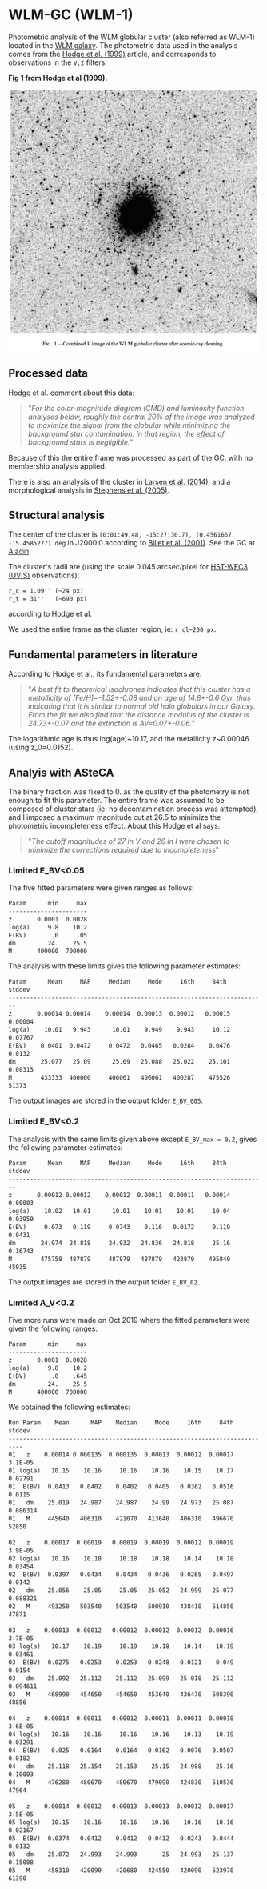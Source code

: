 
# WLM-GC (WLM-1)

Photometric analysis of the WLM globular cluster (also referred as WLM-1) located in the [WLM galaxy](https://en.wikipedia.org/wiki/Wolf%E2%80%93Lundmark%E2%80%93Melotte).
The photometric data used in the analysis comes from the [Hodge et al. (1999)](http://adsabs.harvard.edu/abs/1999ApJ...521..577H) article, and corresponds to observations in the `V,I` filters.

**Fig 1 from Hodge et al (1999).**

![](fig1_hodge.png)



## Processed data

Hodge et al. comment about this data:

> "*For the color-magnitude diagram (CMD) and luminosity function analyses below, roughly the central 20% of the image was analyzed to maximize the signal from the globular while minimizing the background star contamination. In that region, the effect of background stars is negligible.*"

Because of this the entire frame was processed as part of the GC, with no membership analysis applied.

There is also an analysis of the cluster in [Larsen et al. (2014)](https://www.aanda.org/articles/aa/abs/2014/05/aa22672-13/aa22672-13.html),
and a morphological analysis in [Stephens et al. (2005)](https://arxiv.org/abs/astro-ph/0511502).


## Structural analysis

The center of the cluster is `(0:01:49.48, -15:27:30.7), (0.4561667, -15.4585277) deg` in J2000.0 according to [Billet et al. (2001)](http://iopscience.iop.org/article/10.1086/339181/fulltext/). See the GC at
[Aladin](http://aladin.unistra.fr/AladinLite/?target=00+01+49.480-15+27+30.70&fov=0.10&survey=P%2FDSS2%2Fcolor).

The cluster's radii are (using the scale 0.045 arcsec/pixel for [HST-WFC3 (UVIS)](http://www.stsci.edu/hst/wfc3/ins_performance/detectors) observations):

    r_c = 1.09'' (~24 px)
    r_t = 31''   (~690 px)

according to Hodge et al.

We used the entire frame as the cluster region, ie: `r_cl~200 px`.


## Fundamental parameters in literature

According to Hodge et al., its fundamental parameters are:

> "*A best fit to theoretical isochrones indicates that this cluster has a metallicity of [Fe/H]=-1.52+-0.08 and an age of 14.8+-0.6 Gyr, thus indicating that it is similar to normal old halo globulars in our Galaxy. From the fit we also find that the distance modulus of the cluster is 24.73+-0.07 and the extinction is AV=0.07+-0.06.*"

The logarithmic age is thus log(age)\~10.17, and the metallicity z\~0.00046 (using z_0=0.0152).


## Analyis with ASteCA

The binary fraction was fixed to 0. as the quality of the photometry is not enough to fit this parameter. The entire frame was assumed to be composed of cluster stars  (ie: no decontamination process was attempted), and I imposed a maximum magnitude cut at 26.5 to minimize the photometric incompleteness effect. About this Hodge et al says:

> "*The cutoff magnitudes of 27 in V and 26 in I were chosen to minimize the corrections required due to incompleteness*"


### Limited E_BV<0.05

The five fitted parameters were given ranges as follows:

```
Param      min     max
----------------------
z       0.0001  0.0028
log(a)     9.8    10.2
E(BV)       .0     .05
dm         24.    25.5
M       400000  700000
```

The analysis with these limits gives the following parameter estimates:

```
Param      Mean     MAP     Median     Mode     16th     84th     stddev
------------------------------------------------------------------------
z       0.00014 0.00014    0.00014  0.00013  0.00012   0.00015   0.00004
log(a)    10.01   9.943      10.01    9.949    9.943     10.12   0.07767
E(BV)    0.0401  0.0472     0.0472   0.0465   0.0284    0.0476    0.0132
dm       25.077   25.09      25.09   25.088   25.022    25.101   0.08315
M        433333  400000     406061   406061   400287    475526     51373
```

The output images are stored in the output folder `E_BV_005`.


### Limited E_BV<0.2

The analysis with the same limits given above except `E_BV_max = 0.2`, gives the following parameter estimates:

```
Param      Mean     MAP     Median     Mode     16th     84th     stddev
------------------------------------------------------------------------
z       0.00012 0.00012    0.00012  0.00011  0.00011   0.00014   0.00003
log(a)    10.02   10.01      10.01    10.01    10.01     10.04   0.03959
E(BV)     0.073   0.119     0.0743    0.116   0.0172     0.119    0.0431
dm       24.974  24.818     24.932   24.836   24.818     25.16   0.16743
M        475758  487879     487879   487879   423879    495840     45935
```

The output images are stored in the output folder `E_BV_02`.


### Limited A_V<0.2

Five more runs were made on Oct 2019 where the fitted parameters were given the following ranges:

```
Param      min     max
----------------------
z       0.0001  0.0028
log(a)     9.8    10.2
E(BV)       .0    .645
dm         24.    25.5
M       400000  700000
```

We obtained the following estimates:

```
Run Param    Mean      MAP    Median     Mode     16th     84th     stddev
--------------------------------------------------------------------------
01   z    0.00014 0.000135  0.000135  0.00013  0.00012  0.00017    3.1E-05
01 log(a)   10.15    10.16     10.16    10.16    10.15    10.17    0.02791
01  E(BV)  0.0413   0.0402    0.0402   0.0405   0.0362   0.0516     0.0115
01   dm    25.019   24.987    24.987    24.99   24.973   25.087   0.086314
01   M     445640   406310    421070   413640   406310   496670      52850

02   z    0.00017  0.00019   0.00019  0.00019  0.00012  0.00019    3.9E-05
02 log(a)   10.16    10.18     10.18    10.18    10.14    10.18    0.03454
02  E(BV)  0.0397   0.0434    0.0434   0.0436   0.0265   0.0497     0.0142
02   dm    25.056    25.05     25.05   25.052   24.999   25.077   0.088321
02   M     493250   503540    503540   500910   438410   514850      47871

03   z    0.00013  0.00012   0.00012  0.00012  0.00012  0.00016    3.7E-05
03 log(a)   10.17    10.19     10.19    10.18    10.14    10.19    0.03461
03  E(BV)  0.0275   0.0253    0.0253   0.0248   0.0121    0.049     0.0154
03   dm    25.092   25.112    25.112   25.099   25.018   25.112   0.094611
03   M     468990   454650    454650   453640   436470   508390      48856

04   z    0.00014  0.00011   0.00012  0.00011  0.00011  0.00018    3.6E-05
04 log(a)   10.16    10.16     10.16    10.16    10.13    10.19    0.03291
04  E(BV)   0.025   0.0164    0.0164   0.0162   0.0076   0.0507     0.0182
04   dm    25.118   25.154    25.153    25.15   24.988    25.16    0.10003
04   M     476280   480670    480670   479090   424830   510530      47964

05   z    0.00014  0.00012   0.00013  0.00013  0.00012  0.00017    3.5E-05
05 log(a)   10.15    10.16     10.16    10.16    10.16    10.16    0.02167
05  E(BV)  0.0374   0.0412    0.0412   0.0412   0.0243   0.0444     0.0132
05   dm    25.072   24.993    24.993       25   24.993   25.137    0.15008
05   M     458310   420090    420680   424550   420090   523970      61390
```